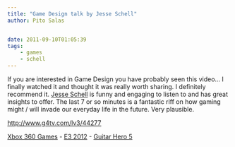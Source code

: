 ```yaml
---
title: "Game Design talk by Jesse Schell"
author: Pito Salas


date: 2011-09-10T01:05:39
tags:
    - games
    - schell
---
```




If you are interested in Game Design you have probably seen this video… I
finally watched it and thought it was really worth sharing. I definitely
recommend it. [Jesse Schell](<http://www.schellgames.com/>) is funny and
engaging to listen to and has great insights to offer. The last 7 or so
minutes is a fantastic riff on how gaming might / will invade our everyday
life in the future. Very plausible.

<http://www.g4tv.com/lv3/44277>

[Xbox 360 Games](<http://www.g4tv.com/games/xbox-360/index>) - [E3
2012](<http://www.g4tv.com/e3-2012/>) - [Guitar Hero
5](<http://www.g4tv.com/games/ps3/61899/guitar-hero-5>)


